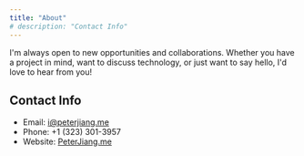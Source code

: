 ```yaml
---
title: "About"
# description: "Contact Info"
---
```

I'm always open to new opportunities and collaborations. Whether you have a project in mind, want to discuss technology, or just want to say hello, I'd love to hear from you! 

## Contact Info
- Email: [i@peterjiang.me](mailto:i@peterjiang.me)
- Phone: +1 (323) 301-3957
- Website: [PeterJiang.me](https://www.peterjiang.me)
